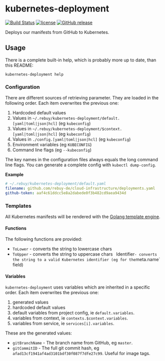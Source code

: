 # kubernetes-deployment

[![Build Status](https://travis-ci.org/rebuy-de/kubernetes-deployment.svg?branch=master)](https://travis-ci.org/rebuy-de/kubernetes-deployment)
[![license](https://img.shields.io/github/license/rebuy-de/kubernetes-deployment.svg)]()
[![GitHub release](https://img.shields.io/github/release/rebuy-de/kubernetes-deployment.svg)]()


Deploys our manifests from GitHub to Kubernetes.

## Usage

There is a complete built-in help, which is probably more up to date, than this README:

```
kubernetes-deployment help
```

### Configuration

There are different sources of retrieving parameter. They are loaded in the following order. Each item overwrites the previous one:

1. Hardcoded default values
2. Values in `~/.rebuy/kubernetes-deployment/default.[yaml|toml|json|hcl]` (eg `kubeconfig`)
2. Values in `~/.rebuy/kubernetes-deployment/$context.[yaml|toml|json|hcl]` (eg `kubeconfig`)
3. Values in `./config.[yaml|toml|json|hcl]` (eg `kubeconfig`)
4. Environment variables (eg `KUBECONFIG`)
5. Command line flags (eg `--kubeconfig`)

The key names in the configuration files always equals the long command line flags. You can generate a complete config with `kubectl dump-config`.

**Example**

```yaml
# ~/.rebuy/kubernetes-deployment/default.yaml
filename: github.com/rebuy-de/cloud-infrastructure/deployments.yaml
github-token: aaf4c61ddcc5e8a2dabede0f3b482cd9aea9434d
```
### Templates

All Kubernetes manifests will be rendered with the [Golang template engine](https://golang.org/pkg/text/template/).

#### Functions

The following functions are provided:

* `ToLower` - converts the string to lowercase chars
* `ToUpper` - converts the string to uppercase chars
` `Identifier` - converts the string to a valid Kubernetes identifier (eg for the `meta.name` field)

#### Variables

`kubernetes-deployment` uses variables which are inherited in a specific order. Each item overwrites the previous one:

1. generated values
2. hardcoded default values
3. default variables from project config, ie `default.variables`.
4. variables from context, ie `contexts.$context.variables`.
5. variables from service, ie `services[i].variables`.

These are the generated values:

* `gitBranchName` - The branch name from GitHub, eg `master`.
* `gitCommitID` - The full git commit hash, eg `afad13cf1941af4ad3101bdf30f087f7dfe27c99`. Useful for image tags.



